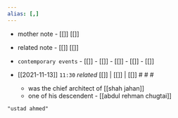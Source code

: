 ```yaml
---
alias: [,]
---
```

- mother note - [[]] [[]]
- related note - [[]] [[]]
- `contemporary events`	- [[]]	- [[]]	- [[]]	- [[]]	- [[]]

- [[2021-11-13]]  `11:30` _related_ [[]] | [[]] | [[]] # # #
	- was the chief architect of [[shah jahan]]
	- one of his descendent - [[abdul rehman chugtai]]

```query
"ustad ahmed"
```